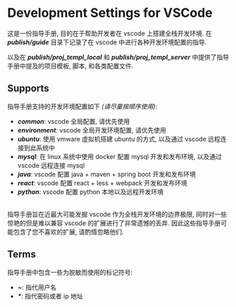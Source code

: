 # Development Settings for VSCode

这是一份指导手册, 目的在于帮助开发者在 vscode 上搭建全栈开发环境. 在 **_publish/guide_** 目录下记录了在 vscode 中进行各种开发环境配置的指导.

以及在 **_publish/proj_templ_local_** 和 **_publish/proj_templ_server_** 中提供了指导手册中提及的项目模板, 脚本, 和各类配置文件.

## Supports

指导手册支持的开发环境配置如下 _(请尽量按顺序使用)_:

-   **_common_**: vscode 全局配置, 请优先使用
-   **_environment_**: vscode 全局开发环境配置, 请优先使用
-   **_ubuntu_**: 使用 vmware 虚拟机搭建 ubuntu 的方式, 以及通过 vscode 远程连接到此系统中
-   **_mysql_**: 在 linux 系统中使用 docker 配置 mysql 开发和发布环境, 以及通过 vscode 远程连接 mysql
-   **_java_**: vscode 配置 java + maven + spring boot 开发和发布环境
-   **_react_**: vscode 配置 react + less + webpack 开发和发布环境
-   **_python_**: vscode 配置 python 本地以及远程开发环境<br><br>

指导手册旨在近最大可能发掘 vscode 作为全栈开发环境的边界极限, 同时对一些惊艳的但是难以兼容 vscode 的扩展进行了非常遗憾的丢弃. 因此这些指导手册可能包含了您不喜欢的扩展, 请酌情忽略他们.

## Terms

指导手册中包含一些为脱敏而使用的标记符号:

-   **_\~_**: 指代用户名
-   **_\*_**: 指代密码或者 ip 地址
